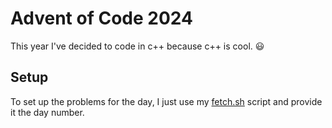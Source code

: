 # Advent of Code 2024

This year I've decided to code in c++ because c++ is cool. 😃


## Setup

To set up the problems for the day, I just use my [fetch.sh](https://github.com/NeKroFR/AdventOfCode/blob/main/2024/fetch.sh) script and provide it the day number.
